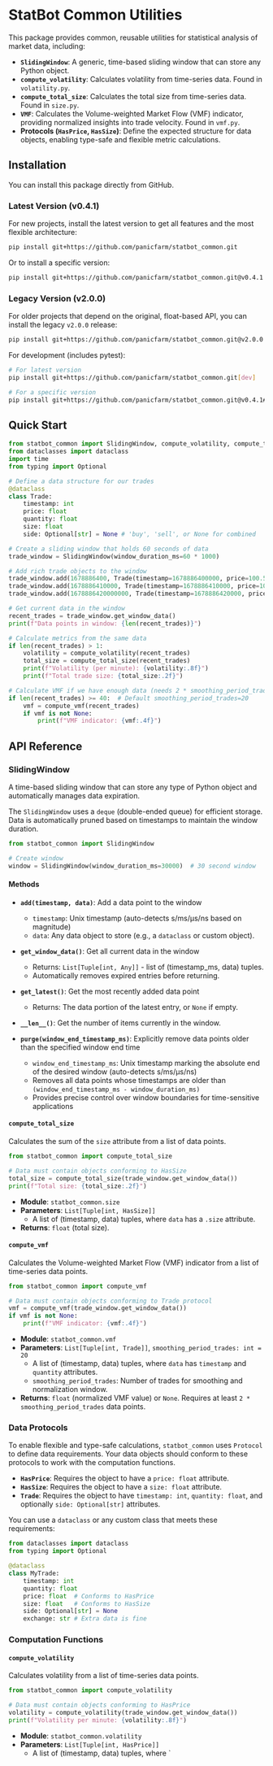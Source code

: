 # StatBot Common Utilities

This package provides common, reusable utilities for statistical analysis of market data, including:

- **`SlidingWindow`**: A generic, time-based sliding window that can store any Python object.
- **`compute_volatility`**: Calculates volatility from time-series data. Found in `volatility.py`.
- **`compute_total_size`**: Calculates the total size from time-series data. Found in `size.py`.
- **`VMF`**: Calculates the Volume-weighted Market Flow (VMF) indicator, providing normalized insights into trade velocity. Found in `vmf.py`.
- **Protocols (`HasPrice`, `HasSize`)**: Define the expected structure for data objects, enabling type-safe and flexible metric calculations.


## Installation

You can install this package directly from GitHub.

### Latest Version (v0.4.1)

For new projects, install the latest version to get all features and the most flexible architecture:
```bash
pip install git+https://github.com/panicfarm/statbot_common.git
```
Or to install a specific version:
```bash
pip install git+https://github.com/panicfarm/statbot_common.git@v0.4.1
```

### Legacy Version (v2.0.0)

For older projects that depend on the original, float-based API, you can install the legacy `v2.0.0` release:
```bash
pip install git+https://github.com/panicfarm/statbot_common.git@v2.0.0
```

For development (includes pytest):
```bash
# For latest version
pip install git+https://github.com/panicfarm/statbot_common.git[dev]

# For a specific version
pip install git+https://github.com/panicfarm/statbot_common.git@v0.4.1#egg=statbot_common[dev]
```

## Quick Start

```python
from statbot_common import SlidingWindow, compute_volatility, compute_total_size, compute_vmf, Trade
from dataclasses import dataclass
import time
from typing import Optional

# Define a data structure for our trades
@dataclass
class Trade:
    timestamp: int
    price: float
    quantity: float
    size: float
    side: Optional[str] = None # 'buy', 'sell', or None for combined

# Create a sliding window that holds 60 seconds of data
trade_window = SlidingWindow(window_duration_ms=60 * 1000)

# Add rich trade objects to the window
trade_window.add(1678886400, Trade(timestamp=1678886400000, price=100.5, quantity=150.0, size=1.5))      # seconds
trade_window.add(1678886410000, Trade(timestamp=1678886410000, price=101.2, quantity=200.0, size=2.0))   # milliseconds
trade_window.add(1678886420000000, Trade(timestamp=1678886420000, price=101.8, quantity=120.0, size=0.8)) # microseconds

# Get current data in the window
recent_trades = trade_window.get_window_data()
print(f"Data points in window: {len(recent_trades)}")

# Calculate metrics from the same data
if len(recent_trades) > 1:
    volatility = compute_volatility(recent_trades)
    total_size = compute_total_size(recent_trades)
    print(f"Volatility (per minute): {volatility:.8f}")
    print(f"Total trade size: {total_size:.2f}")

# Calculate VMF if we have enough data (needs 2 * smoothing_period_trades)
if len(recent_trades) >= 40:  # Default smoothing_period_trades=20
    vmf = compute_vmf(recent_trades)
    if vmf is not None:
        print(f"VMF indicator: {vmf:.4f}")
```

## API Reference

### SlidingWindow

A time-based sliding window that can store any type of Python object and automatically manages data expiration.

The `SlidingWindow` uses a `deque` (double-ended queue) for efficient storage. Data is automatically pruned based on timestamps to maintain the window duration.

```python
from statbot_common import SlidingWindow

# Create window
window = SlidingWindow(window_duration_ms=30000)  # 30 second window
```

#### Methods

- **`add(timestamp, data)`**: Add a data point to the window
  - `timestamp`: Unix timestamp (auto-detects s/ms/μs/ns based on magnitude)
  - `data`: Any data object to store (e.g., a `dataclass` or custom object).

- **`get_window_data()`**: Get all current data in the window
  - Returns: `List[Tuple[int, Any]]` - list of (timestamp_ms, data) tuples.
  - Automatically removes expired entries before returning.

- **`get_latest()`**: Get the most recently added data point
  - Returns: The data portion of the latest entry, or `None` if empty.

- **`__len__()`**: Get the number of items currently in the window.

- **`purge(window_end_timestamp_ms)`**: Explicitly remove data points older than the specified window end time
  - `window_end_timestamp_ms`: Unix timestamp marking the absolute end of the desired window (auto-detects s/ms/μs/ns)
  - Removes all data points whose timestamps are older than `(window_end_timestamp_ms - window_duration_ms)`
  - Provides precise control over window boundaries for time-sensitive applications

#### `compute_total_size`

Calculates the sum of the `size` attribute from a list of data points.

```python
from statbot_common import compute_total_size

# Data must contain objects conforming to HasSize
total_size = compute_total_size(trade_window.get_window_data())
print(f"Total size: {total_size:.2f}")
```

- **Module**: `statbot_common.size`
- **Parameters**: `List[Tuple[int, HasSize]]`
  - A list of (timestamp, data) tuples, where `data` has a `.size` attribute.
- **Returns**: `float` (total size).

#### `compute_vmf`

Calculates the Volume-weighted Market Flow (VMF) indicator from a list of time-series data points.

```python
from statbot_common import compute_vmf

# Data must contain objects conforming to Trade protocol
vmf = compute_vmf(trade_window.get_window_data())
if vmf is not None:
    print(f"VMF indicator: {vmf:.4f}")
```

- **Module**: `statbot_common.vmf`
- **Parameters**: `List[Tuple[int, Trade]]`, `smoothing_period_trades: int = 20`
  - A list of (timestamp, data) tuples, where `data` has `timestamp` and `quantity` attributes.
  - `smoothing_period_trades`: Number of trades for smoothing and normalization window.
- **Returns**: `float` (normalized VMF value) or `None`. Requires at least `2 * smoothing_period_trades` data points.

### Data Protocols

To enable flexible and type-safe calculations, `statbot_common` uses `Protocol` to define data requirements. Your data objects should conform to these protocols to work with the computation functions.

- **`HasPrice`**: Requires the object to have a `price: float` attribute.
- **`HasSize`**: Requires the object to have a `size: float` attribute.
- **`Trade`**: Requires the object to have `timestamp: int`, `quantity: float`, and optionally `side: Optional[str]` attributes.

You can use a `dataclass` or any custom class that meets these requirements:

```python
from dataclasses import dataclass
from typing import Optional

@dataclass
class MyTrade:
    timestamp: int
    quantity: float
    price: float  # Conforms to HasPrice
    size: float   # Conforms to HasSize
    side: Optional[str] = None
    exchange: str # Extra data is fine
```

### Computation Functions

#### `compute_volatility`

Calculates volatility from a list of time-series data points.

```python
from statbot_common import compute_volatility

# Data must contain objects conforming to HasPrice
volatility = compute_volatility(trade_window.get_window_data())
print(f"Volatility per minute: {volatility:.8f}")
```

- **Module**: `statbot_common.volatility`
- **Parameters**: `List[Tuple[int, HasPrice]]`
  - A list of (timestamp, data) tuples, where `
